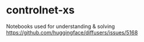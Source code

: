 # controlnet-xs
Notebooks used for understanding & solving https://github.com/huggingface/diffusers/issues/5168
